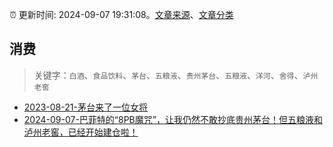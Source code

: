 :alarm_clock: 更新时间: 2024-09-07 19:31:08。[文章来源](/README.md)、[文章分类](/TAGS.md)

## 消费


> 关键字：`白酒`、`食品饮料`、`茅台`、`五粮液`、`贵州茅台`、`五粮液`、`洋河`、`舍得`、`泸州老窖`



- [2023-08-21-茅台来了一位女将](https://www.aicaijing.com.cn/article/18587) 
- [2024-09-07-巴菲特的“8PB魔咒”，让我仍然不敢抄底贵州茅台！但五粮液和泸州老窖，已经开始建仓啦！](https://xueqiu.com/9363345092/303912015) 
